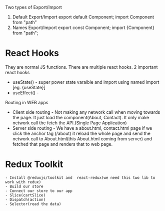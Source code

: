 <!-- Structure of the components
Header
    -Logo
    -Nav Items
Body
    -Search
    -RestaurantContainer
        -RestaurantCard
        -img
        -Name of Res, Star rating, cuisine, deilvery time..
Footer
    -Copyright
    -Links
    -Address
    -Contact -->

Two types of Export/Import

1. Default Export/Import
   export default Component;
   import Component from "path"
2. Names Export/Import
   export const Component;
   import {Component} from "path";

# React Hooks

They are normal JS functions.
There are multiple react hooks.
2 important react hooks

- useState() - super power state varaible and import using named import [eg. {useState}]
- useEffect() -

Routing in WEB apps

- Client side routing - Not making any network call when moving towards the page. It just load the component(About, Contact). It only make network call the fetch the API.(Single Page Application)
- Server side routing - We have a about.html, contact.html page if we click the anchor tag (/about) it reload the whole page and send the network call to About.html(this About.html coming from server) and fetched that page and renders that to web page.

# Redux Toolkit

    - Install @reduxjs/toolkit and  react-redux(we need this two lib to work with redux)
    - Build our store
    - Connect our store to our app
    - Slice(cartSlice)
    - Dispatch(action)
    - Selector(read the data)
